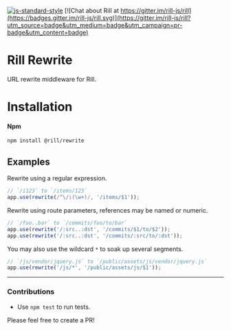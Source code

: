 [![js-standard-style](https://img.shields.io/badge/code%20style-standard-brightgreen.svg)](http://standardjs.com/)
[![Chat about Rill at https://gitter.im/rill-js/rill](https://badges.gitter.im/rill-js/rill.svg)](https://gitter.im/rill-js/rill?utm_source=badge&utm_medium=badge&utm_campaign=pr-badge&utm_content=badge)

# Rill Rewrite
URL rewrite middleware for Rill.

# Installation

#### Npm
```console
npm install @rill/rewrite
```

## Examples

Rewrite using a regular expression.

```js
// `/i123` to `/items/123`
app.use(rewrite(/^\/i(\w+)/, '/items/$1'));
```

Rewrite using route parameters, references may be named or numeric.

```js
// `/foo..bar` to `/commits/foo/to/bar`
app.use(rewrite('/:src..:dst', '/commits/$1/to/$2'));
app.use(rewrite('/:src..:dst', '/commits/:src/to/:dst'));
```

You may also use the wildcard `*` to soak up several segments.

```js
// `/js/vendor/jquery.js` to `/public/assets/js/vendor/jquery.js`
app.use(rewrite('/js/*', '/public/assets/js/$1'));
```

---

### Contributions

* Use `npm test` to run tests.

Please feel free to create a PR!
